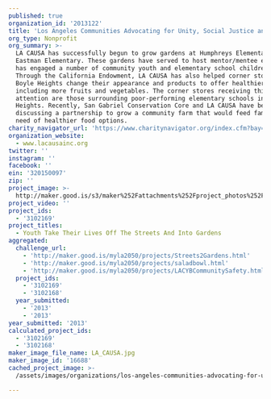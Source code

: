 ```yaml
---
published: true
organization_id: '2013122'
title: 'Los Angeles Communities Advocating for Unity, Social Justice and Action, Inc.'
org_type: Nonprofit
org_summary: >-
  LA CAUSA has successfully begun to grow gardens at Humphreys Elementary and
  Eastman Elementary. These gardens have served to host mentor/mentee events and
  has engaged a number of community youth and elementary school children.
  Through the California Endowment, LA CAUSA has also helped corner stores in
  Boyle Heights change their appearance and products to offer healthier foods,
  including more fruits and vegetables. The corner stores receiving this
  attention are those surrounding poor-performing elementary schools in Boyle
  Heights. Recently, San Gabriel Conservation Core and LA CAUSA have been
  discussing a partnership to grow a community farm that would feed families in
  need of healthier food options.
charity_navigator_url: 'https://www.charitynavigator.org/index.cfm?bay=search.profile&ein=320150097'
organization_website:
  - www.lacausainc.org
twitter: ''
instagram: ''
facebook: ''
ein: '320150097'
zip: ''
project_image: >-
  http://maker.good.is/s3/maker%252Fattachments%252Fproject_photos%252Fimages%252F16688%252Fdisplay%252FLA_CAUSA.jpg=c570x385
project_video: ''
project_ids:
  - '3102169'
project_titles:
  - Youth Take Their Lives Off The Streets And Into Gardens
aggregated:
  challenge_url:
    - 'http://maker.good.is/myla2050/projects/Streets2Gardens.html'
    - 'http://maker.good.is/myla2050/projects/saladbowl.html'
    - 'http://maker.good.is/myla2050/projects/LACYBCommunitySafety.html'
  project_ids:
    - '3102169'
    - '3102168'
  year_submitted:
    - '2013'
    - '2013'
year_submitted: '2013'
calculated_project_ids:
  - '3102169'
  - '3102168'
maker_image_file_name: LA_CAUSA.jpg
maker_image_id: '16688'
cached_project_image: >-
  /assets/images/organizations/los-angeles-communities-advocating-for-unity-social-justice-and-action-inc/maker.good.is/s3/maker%252Fattachments%252Fproject_photos%252Fimages%252F16688%252Fdisplay%252FLA_CAUSA.jpg=c570x385.jpg

---
```

